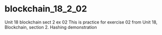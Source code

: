 # blockchain_18_2_02
Unit 18 blockchain sect 2 ex 02
This is practice for exercise 02 from Unit 18, Blockchain, section 2. 
Hashing demonstration
